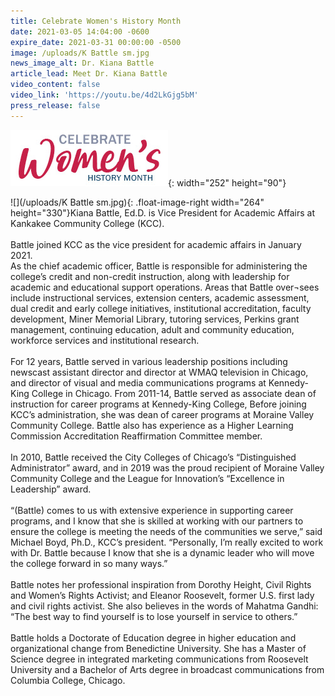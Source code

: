 ```yaml
---
title: Celebrate Women's History Month
date: 2021-03-05 14:04:00 -0600
expire_date: 2021-03-31 00:00:00 -0500
image: /uploads/K Battle sm.jpg
news_image_alt: Dr. Kiana Battle
article_lead: Meet Dr. Kiana Battle
video_content: false
video_link: 'https://youtu.be/4d2LkGjg5bM'
press_release: false
---
```

![](/uploads/celebrate-womens-history-month-heading.jpg){: width="252" height="90"}

![](/uploads/K Battle sm.jpg){: .float-image-right width="264" height="330"}Kiana Battle, Ed.D. is Vice President for Academic Affairs at Kankakee Community College (KCC).&nbsp;<br><br>Battle joined KCC as the vice president for academic affairs in January 2021.&nbsp;<br>As the chief academic officer, Battle is responsible for administering the college’s credit and non-credit instruction, along with leadership for academic and educational support operations. Areas that Battle over&not;sees include instructional services, extension centers, academic assessment, dual credit and early college initiatives, institutional accreditation, faculty development, Miner Memorial Library, tutoring services, Perkins grant management, continuing education, adult and community education, workforce services and institutional research.&nbsp;<br><br>For 12 years, Battle served in various leadership positions including newscast assistant director and director at WMAQ television in Chicago, and director of visual and media communications programs at Kennedy-King College in Chicago. From 2011-14, Battle served as associate dean of instruction for career programs at Kennedy-King College, Before joining KCC’s administration, she was dean of career programs at Moraine Valley Community College. Battle also has experience as a Higher Learning Commission Accreditation Reaffirmation Committee member.&nbsp;<br><br>In 2010, Battle received the City Colleges of Chicago’s “Distinguished Administrator” award, and in 2019 was the proud recipient of Moraine Valley Community College and the League for Innovation’s “Excellence in Leadership” award.&nbsp;<br><br>“(Battle) comes to us with extensive experience in supporting career programs, and I know that she is skilled at working with our partners to ensure the college is meeting the needs of the communities we serve,” said Michael Boyd, Ph.D., KCC’s president. “Personally, I’m really excited to work with Dr. Battle because I know that she is a dynamic leader who will move the college forward in so many ways.”&nbsp;<br><br>Battle notes her professional inspiration from Dorothy Height, Civil Rights and Women’s Rights Activist; and Eleanor Roosevelt, former U.S. first lady and civil rights activist. She also believes in the words of Mahatma Gandhi: “The best way to find yourself is to lose yourself in service to others.”&nbsp;<br><br>Battle holds a Doctorate of Education degree in higher education and organizational change from Benedictine University. She has a Master of Science degree in integrated marketing communications from Roosevelt University and a Bachelor of Arts degree in broadcast communications from Columbia College, Chicago.
